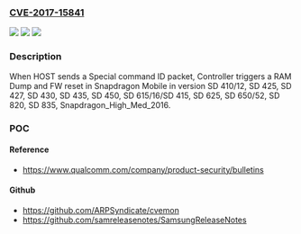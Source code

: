 ### [CVE-2017-15841](https://cve.mitre.org/cgi-bin/cvename.cgi?name=CVE-2017-15841)
![](https://img.shields.io/static/v1?label=Product&message=Snapdragon%20Mobile&color=blue)
![](https://img.shields.io/static/v1?label=Version&message=n%2Fa&color=blue)
![](https://img.shields.io/static/v1?label=Vulnerability&message=CWE285%3A%20Improper%20Authorization&color=brighgreen)

### Description

When HOST sends a Special command ID packet, Controller triggers a RAM Dump and FW reset in Snapdragon Mobile in version SD 410/12, SD 425, SD 427, SD 430, SD 435, SD 450, SD 615/16/SD 415, SD 625, SD 650/52, SD 820, SD 835, Snapdragon_High_Med_2016.

### POC

#### Reference
- https://www.qualcomm.com/company/product-security/bulletins

#### Github
- https://github.com/ARPSyndicate/cvemon
- https://github.com/samreleasenotes/SamsungReleaseNotes

